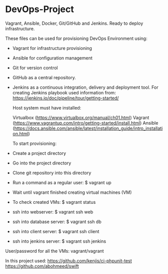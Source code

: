 # DevOps-Project
Vagrant, Ansible, Docker, Git/GitHub and Jenkins. Ready to deploy infrastructure.

These files can be used for provisioning DevOps Environment using:

- Vagrant for infrastructure provisioning

- Ansible for configuration management

- Git for version control

- GitHub as a central repository.

- Jenkins as a continuous integration, delivery and deployment tool. For creating   Jenkins playbook used information from: https://jenkins.io/doc/pipeline/tour/getting-started/


  Host system must have installed:

    Virtualbox (https://www.virtualbox.org/manual/ch01.html)
    Vagrant (https://www.vagrantup.com/intro/getting-started/install.html)
    Ansible (https://docs.ansible.com/ansible/latest/installation_guide/intro_installation.html)

  To start provisioning:

 - Create a project directory
 - Go into the project directory
 - Clone git repository into this directory
 - Run a command as a regular user: $ vagrant up
 - Wait until vagrant finished creating virtual machines (VM)
 - To check created VMs: $ vagrant status
 - ssh into webserver: $ vagrant ssh web 
 - ssh into database server: $ vagrant ssh db
 - ssh into client server: $ vagrant ssh client
 - ssh into jenkins server: $ vagrant ssh jenkins
  
  User/password for all the VMs: vagrant/vagrant 

In this project used:
https://github.com/kenjis/ci-phpunit-test
https://github.com/abohmeed/swift
   
